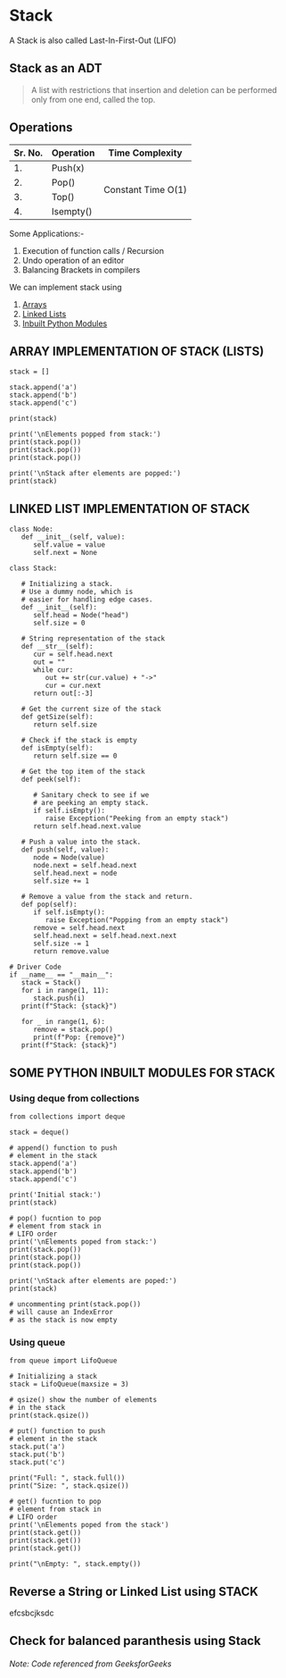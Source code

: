 # Stack

A Stack is also called Last-In-First-Out (LIFO)

## Stack as an ADT
> A list with restrictions that insertion and deletion can be performed only from one end, called the top.

## Operations

<table>
  <thead>
    <tr>
      <th>Sr. No.</th>
      <th>Operation</th>
      <th>Time Complexity</th>
    </tr>
  </thead>
  <tbody>
    <tr>
      <td>1.</td>
      <td>Push(x)</td>
      <td rowspan='4'>Constant Time O(1)</td>
    </tr>
    <tr>
      <td>2.</td>
      <td>Pop()</td>
    </tr>
    <tr>
      <td>3.</td>
      <td>Top()</td>
    </tr>
    <tr>
      <td>4.</td>
      <td>Isempty()</td>
    </tr>
  </tbody>
</table>

Some Applications:-
1. Execution of function calls / Recursion
2. Undo operation of an editor
3. Balancing Brackets in compilers

We can implement stack using
1. [Arrays](#arrays)
2. [Linked Lists](#llists)
3. [Inbuilt Python Modules](#modules)

## ARRAY IMPLEMENTATION OF STACK (LISTS) <a id="arrays" />
```
stack = []

stack.append('a')
stack.append('b')
stack.append('c')

print(stack)

print('\nElements popped from stack:')
print(stack.pop())
print(stack.pop())
print(stack.pop())
 
print('\nStack after elements are popped:')
print(stack)
 ```

## LINKED LIST IMPLEMENTATION OF STACK <a id="llists" />
```
class Node:
   def __init__(self, value):
      self.value = value
      self.next = None
 
class Stack:
    
   # Initializing a stack.
   # Use a dummy node, which is
   # easier for handling edge cases.
   def __init__(self):
      self.head = Node("head")
      self.size = 0
 
   # String representation of the stack
   def __str__(self):
      cur = self.head.next
      out = ""
      while cur:
         out += str(cur.value) + "->"
         cur = cur.next
      return out[:-3]  
 
   # Get the current size of the stack
   def getSize(self):
      return self.size
    
   # Check if the stack is empty
   def isEmpty(self):
      return self.size == 0
    
   # Get the top item of the stack
   def peek(self):
       
      # Sanitary check to see if we
      # are peeking an empty stack.
      if self.isEmpty():
         raise Exception("Peeking from an empty stack")
      return self.head.next.value
 
   # Push a value into the stack.
   def push(self, value):
      node = Node(value)
      node.next = self.head.next
      self.head.next = node
      self.size += 1
      
   # Remove a value from the stack and return.
   def pop(self):
      if self.isEmpty():
         raise Exception("Popping from an empty stack")
      remove = self.head.next
      self.head.next = self.head.next.next
      self.size -= 1
      return remove.value
 
# Driver Code
if __name__ == "__main__":
   stack = Stack()
   for i in range(1, 11):
      stack.push(i)
   print(f"Stack: {stack}")
 
   for _ in range(1, 6):
      remove = stack.pop()
      print(f"Pop: {remove}")
   print(f"Stack: {stack}")
```

## SOME PYTHON INBUILT MODULES FOR STACK <a id="modules" />
### Using deque from collections
```
from collections import deque
 
stack = deque()
 
# append() function to push
# element in the stack
stack.append('a')
stack.append('b')
stack.append('c')
 
print('Initial stack:')
print(stack)
 
# pop() fucntion to pop
# element from stack in
# LIFO order
print('\nElements poped from stack:')
print(stack.pop())
print(stack.pop())
print(stack.pop())
 
print('\nStack after elements are poped:')
print(stack)
 
# uncommenting print(stack.pop()) 
# will cause an IndexError
# as the stack is now empty
```

### Using queue
```
from queue import LifoQueue
 
# Initializing a stack
stack = LifoQueue(maxsize = 3)
 
# qsize() show the number of elements
# in the stack
print(stack.qsize())
  
# put() function to push
# element in the stack
stack.put('a')
stack.put('b')
stack.put('c')
 
print("Full: ", stack.full())
print("Size: ", stack.qsize())
 
# get() fucntion to pop
# element from stack in
# LIFO order
print('\nElements poped from the stack')
print(stack.get())
print(stack.get())
print(stack.get())
 
print("\nEmpty: ", stack.empty())
```


## Reverse a String or Linked List using STACK
efcsbcjksdc

## Check for balanced paranthesis using Stack


###### Note: Code referenced from GeeksforGeeks
